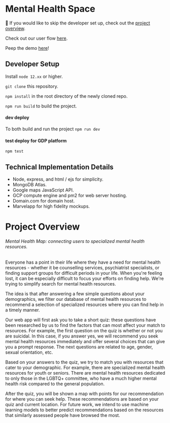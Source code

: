 # Mental Health Space

👋 If you would like to skip the developer set up, check out the [project overview](https://github.com/AYYYang/cmd-f-2020#Project). 

Check out our user flow [here](https://marvelapp.com/87ga79h). 

Peep the demo [here](mentalhealthmap.online)!

## Developer Setup 

Install `node 12.xx` or higher. 

`git clone` this repository. 

`npm install` in the root directory of the newly cloned repo. 

`npm run build` to build the project. 

#### dev deploy

To both build and run the project `npm run dev`

#### test deploy for GDP platform

`npm test`

## Technical Implementation Details 

* Node, express, and html / ejs for simplicity. 
* MongoDB Atlas. 
* Google maps JavaScript API. 
* GCP compute engine and pm2 for web server hosting. 
* Domain.com for domain host. 
* Marvelapp for high fidelity mockups. 

# Project Overview

###### Mental Health Map: connecting users to specialized mental health resources. 

Everyone has a point in their life where they have a need for mental health resources - whether it be counselling services, psychiatrist specialists, or finding support groups for difficult periods in your life. When you're feeling lost, it can be especially difficult to focus your efforts on finding help. We're trying to simplify search for mental health resources. 

The idea is that after answering a few simple questions about your demographics, we filter our database of mental health resources to recommend a selection of specialized resources where you can find help in a timely manner. 

Our web app will first ask you to take a short quiz: these questions have been researched by us to find the factors that can most affect your match to resources. For example, the first question on the quiz is whether or not you are suicidal. In this case, if you answer yes, we will recommend you seek mental health resources immediately and offer several choices that can give you a prompt response. The next questions are related to age, gender, sexual orientation, etc. 

Based on your answers to the quiz, we try to match you with resources that cater to your demographic. For example, there are specialized mental health resources for youth or seniors. There are mental health resources dedicated to only those in the LGBTQ+ committee, who have a much higher mental health risk compared to the general population. 

After the quiz, you will be shown a map with points for our recommendation for where you can seek help. These recommendations are based on your quiz and current location. For future work, we intend to use machine learning models to better predict recommendations based on the resources that similarly assessed people have browsed the most. 

